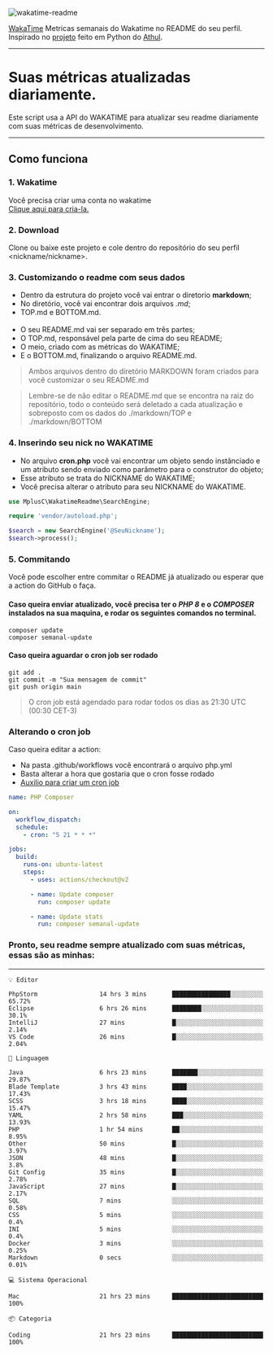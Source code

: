 ![wakatime-readme](https://socialify.git.ci/bymatheus/wakatime-readme/image?description=1&descriptionEditable=M%C3%A9tricas%20semanais%20do%20Wakatime%20no%20seu%20README%20de%20perfil.&font=KoHo&forks=1&language=1&owner=1&pattern=Signal&stargazers=1&theme=Dark)

[WakaTime](https://wakatime.com) Metricas semanais do Wakatime no README do seu perfil. <br>
Inspirado no [projeto](https://github.com/athul/waka-readme) feito em Python do [Athul](https://github.com/athul).
___

# Suas métricas atualizadas diariamente.
Este script usa a API do WAKATIME para atualizar seu readme diariamente com suas métricas de desenvolvimento.

___

## Como funciona

### 1. Wakatime
Você precisa criar uma conta no wakatime <br>
[Clique aqui para cria-la.](https://wakatime.com) 

### 2. Download
Clone ou baixe este projeto e cole dentro do repositório do seu perfil <nickname/nickname>.

### 3. Customizando o readme com seus dados
- Dentro da estrutura do projeto você vai entrar o diretorio **markdown**;  
- No diretório, você vai encontrar dois arquivos *.md*;
- TOP.md e BOTTOM.md.
<br><br>
- O seu README.md vai ser separado em três partes; 
- O TOP.md, responsável pela parte de cima do seu README;
- O meio, criado com as métricas do WAKATIME;
- E o BOTTOM.md, finalizando o arquivo README.md.<br>

> Ambos arquivos dentro do diretório MARKDOWN foram criados para você customizar o seu README.md

> Lembre-se de não editar o README.md que se encontra na raiz do repositório, todo o conteúdo será deletado a cada atualização e sobreposto com os dados do ./markdown/TOP e ./markdown/BOTTOM

### 4. Inserindo seu nick no WAKATIME
- No arquivo **cron.php** você vai encontrar um objeto sendo instânciado e um atributo sendo enviado como parâmetro para o construtor do objeto;
- Esse atributo se trata do NICKNAME do WAKATIME;
- Você precisa alterar o atributo para seu NICKNAME do WAKATIME.

```php
use MplusC\WakatimeReadme\SearchEngine;

require 'vendor/autoload.php';

$search = new SearchEngine('@SeuNickname');
$search->process();
```

### 5. Commitando
Você pode escolher entre commitar o README já atualizado ou esperar que a action do GitHub o faça. <br>

#### Caso queira enviar atualizado, você precisa ter o *PHP 8* e o *COMPOSER* instalados na sua maquina, e rodar os seguintes comandos no terminal.
```composer
composer update
composer semanal-update 
```

#### Caso queira aguardar o cron job ser rodado 
```git 
git add .
git commit -m "Sua mensagem de commit"
git push origin main
```

>O cron job está agendado para rodar todos os dias as 21:30 UTC (00:30 CET-3) 

### Alterando o cron job
Caso queira editar a action:

- Na pasta .github/workflows você encontrará o arquivo php.yml
- Basta alterar a hora que gostaria que o cron fosse rodado
- [Auxilio para criar um cron job](https://crontab.guru)

```yml
name: PHP Composer

on:
  workflow_dispatch:
  schedule:
    - cron: "5 21 * * *"

jobs:
  build:
    runs-on: ubuntu-latest
    steps:
      - uses: actions/checkout@v2

      - name: Update composer
        run: composer update

      - name: Update stats
        run: composer semanal-update
```

### Pronto, seu readme sempre atualizado com suas métricas, essas são as minhas:

___
```text
💡 Editor

PhpStorm                 14 hrs 3 mins       ████████████████░░░░░░░░░     65.72%
Eclipse                  6 hrs 26 mins       ████████░░░░░░░░░░░░░░░░░      30.1%
IntelliJ                 27 mins             █░░░░░░░░░░░░░░░░░░░░░░░░      2.14%
VS Code                  26 mins             █░░░░░░░░░░░░░░░░░░░░░░░░      2.04%
```
```text
💬 Linguagem

Java                     6 hrs 23 mins       ███████░░░░░░░░░░░░░░░░░░     29.87%
Blade Template           3 hrs 43 mins       ████░░░░░░░░░░░░░░░░░░░░░     17.43%
SCSS                     3 hrs 18 mins       ████░░░░░░░░░░░░░░░░░░░░░     15.47%
YAML                     2 hrs 58 mins       ███░░░░░░░░░░░░░░░░░░░░░░     13.93%
PHP                      1 hr 54 mins        ██░░░░░░░░░░░░░░░░░░░░░░░      8.95%
Other                    50 mins             █░░░░░░░░░░░░░░░░░░░░░░░░      3.97%
JSON                     48 mins             █░░░░░░░░░░░░░░░░░░░░░░░░       3.8%
Git Config               35 mins             █░░░░░░░░░░░░░░░░░░░░░░░░      2.78%
JavaScript               27 mins             █░░░░░░░░░░░░░░░░░░░░░░░░      2.17%
SQL                      7 mins              ░░░░░░░░░░░░░░░░░░░░░░░░░      0.58%
CSS                      5 mins              ░░░░░░░░░░░░░░░░░░░░░░░░░       0.4%
INI                      5 mins              ░░░░░░░░░░░░░░░░░░░░░░░░░       0.4%
Docker                   3 mins              ░░░░░░░░░░░░░░░░░░░░░░░░░      0.25%
Markdown                 0 secs              ░░░░░░░░░░░░░░░░░░░░░░░░░      0.01%
```
```text
💻 Sistema Operacional

Mac                      21 hrs 23 mins      █████████████████████████       100%
```
```text
📦 Categoria

Coding                   21 hrs 23 mins      █████████████████████████       100%
```
